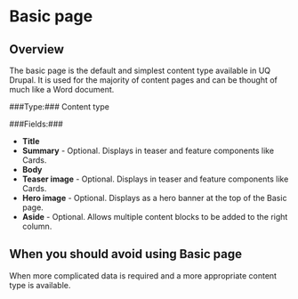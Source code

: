 # Basic page #

## Overview ##
The basic page is the default and simplest content type available in UQ Drupal. It is used for the majority of content pages and can be thought of much like a Word document.

###Type:###
Content type

###Fields:###

* **Title**
* **Summary** - Optional. Displays in teaser and feature components like Cards.
* **Body**
* **Teaser image** - Optional. Displays in teaser and feature components like Cards.
* **Hero image** - Optional. Displays as a hero banner at the top of the Basic page.
* **Aside** - Optional. Allows multiple content blocks to be added to the right column.

## When you should avoid using Basic page ##
When more complicated data is required and a more appropriate content type is available. 
